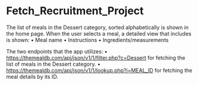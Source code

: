 # Fetch_Recruitment_Project

The list of meals in the Dessert category, sorted alphabetically is shown in the home page.
When the user selects a meal, a detailed view that includes is shown:
  • Meal name
  • Instructions
  • Ingredients/measurements


The two endpoints that the app utilizes:
  • https://themealdb.com/api/json/v1/1/filter.php?c=Dessert for fetching the list of meals in the Dessert category.
  • https://themealdb.com/api/json/v1/1/lookup.php?i=MEAL_ID for fetching the meal details by its ID.
